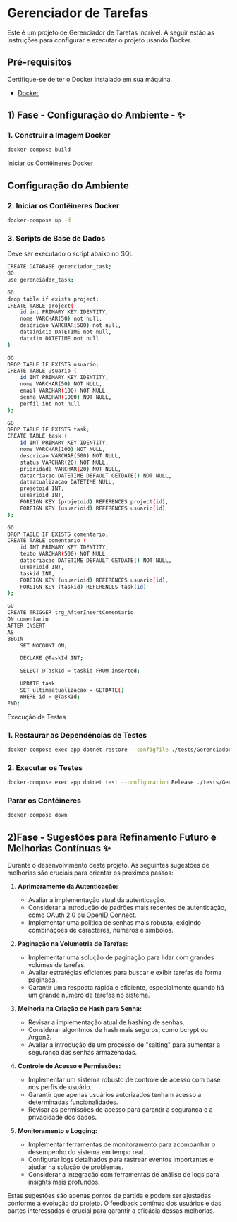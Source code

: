 # Gerenciador de Tarefas

Este é um projeto de Gerenciador de Tarefas incrível. A seguir estão as instruções para configurar e executar o projeto usando Docker.

## Pré-requisitos

Certifique-se de ter o Docker instalado em sua máquina.

- [Docker](https://www.docker.com/)

## 1) Fase -  Configuração do Ambiente - ✨


### 1. Construir a Imagem Docker

```bash
docker-compose build
```
Iniciar os Contêineres Docker

## Configuração do Ambiente

### 2. Iniciar os Contêineres Docker

```bash
docker-compose up -d
```

### 3. Scripts de Base de Dados

Deve ser executado o script abaixo no SQL

```bash
CREATE DATABASE gerenciador_task;
GO
use gerenciador_task;

GO
drop table if exists project;
CREATE TABLE project(
    id int PRIMARY KEY IDENTITY,
    nome VARCHAR(50) not null,
    descricao VARCHAR(500) not null,
    datainicio DATETIME not null,
    datafim DATETIME not null
)

GO
DROP TABLE IF EXISTS usuario;
CREATE TABLE usuario (
    id INT PRIMARY KEY IDENTITY,
    nome VARCHAR(50) NOT NULL,
    email VARCHAR(100) NOT NULL,
    senha VARCHAR(1000) NOT NULL, 
    perfil int not null
);

GO
DROP TABLE IF EXISTS task;
CREATE TABLE task (
    id INT PRIMARY KEY IDENTITY,
    nome VARCHAR(100) NOT NULL,
    descricao VARCHAR(500) NOT NULL,
    status VARCHAR(20) NOT NULL,
    prioridade VARCHAR(20) NOT NULL,
    datacriacao DATETIME DEFAULT GETDATE() NOT NULL,
    dataatualizacao DATETIME NULL,
    projetoid INT,
    usuarioid INT, 
    FOREIGN KEY (projetoid) REFERENCES project(id),
    FOREIGN KEY (usuarioid) REFERENCES usuario(id) 
);

GO
DROP TABLE IF EXISTS comentario;
CREATE TABLE comentario (
    id INT PRIMARY KEY IDENTITY,
    texto VARCHAR(500) NOT NULL,
    datacriacao DATETIME DEFAULT GETDATE() NOT NULL,
    usuarioid INT,
    taskid INT,
    FOREIGN KEY (usuarioid) REFERENCES usuario(id),
    FOREIGN KEY (taskid) REFERENCES task(id)
);

GO
CREATE TRIGGER trg_AfterInsertComentario
ON comentario
AFTER INSERT
AS
BEGIN
    SET NOCOUNT ON;

    DECLARE @TaskId INT;

    SELECT @TaskId = taskid FROM inserted;

    UPDATE task
    SET ultimaatualizacao = GETDATE()
    WHERE id = @TaskId;
END;
```

Execução de Testes
### 1. Restaurar as Dependências de Testes
```bash
docker-compose exec app dotnet restore --configfile ./tests/GerenciadorTarefas.Tests/GerenciadorTarefas.Tests.csproj
```

###  2. Executar os Testes 
```bash
docker-compose exec app dotnet test --configuration Release ./tests/GerenciadorTarefas.Tests/GerenciadorTarefas.Tests.csproj
```

### Parar os Contêineres
```bash
docker-compose down
```

## 2)Fase - Sugestões para Refinamento Futuro e Melhorias Contínuas ✨

Durante o desenvolvimento deste projeto.
As seguintes sugestões de melhorias são cruciais para orientar os próximos passos:

1. **Aprimoramento da Autenticação:**
   - Avaliar a implementação atual da autenticação.
   - Considerar a introdução de padrões mais recentes de autenticação, como OAuth 2.0 ou OpenID Connect.
   - Implementar uma política de senhas mais robusta, exigindo combinações de caracteres, números e símbolos.

2. **Paginação na Volumetria de Tarefas:**
   - Implementar uma solução de paginação para lidar com grandes volumes de tarefas.
   - Avaliar estratégias eficientes para buscar e exibir tarefas de forma paginada.
   - Garantir uma resposta rápida e eficiente, especialmente quando há um grande número de tarefas no sistema.

3. **Melhoria na Criação de Hash para Senha:**
   - Revisar a implementação atual de hashing de senhas.
   - Considerar algoritmos de hash mais seguros, como bcrypt ou Argon2.
   - Avaliar a introdução de um processo de "salting" para aumentar a segurança das senhas armazenadas.

4. **Controle de Acesso e Permissões:**
   - Implementar um sistema robusto de controle de acesso com base nos perfis de usuário.
   - Garantir que apenas usuários autorizados tenham acesso a determinadas funcionalidades.
   - Revisar as permissões de acesso para garantir a segurança e a privacidade dos dados.

5. **Monitoramento e Logging:**
   - Implementar ferramentas de monitoramento para acompanhar o desempenho do sistema em tempo real.
   - Configurar logs detalhados para rastrear eventos importantes e ajudar na solução de problemas.
   - Considerar a integração com ferramentas de análise de logs para insights mais profundos.

Estas sugestões são apenas pontos de partida e podem ser ajustadas conforme a evolução do projeto. O feedback contínuo dos usuários e das partes interessadas é crucial para garantir a eficácia dessas melhorias.



<!-- Markdown link & img dfn's -->
[npm-image]: https://img.shields.io/npm/v/datadog-metrics.svg?style=flat-square
[npm-url]: https://npmjs.org/package/datadog-metrics
[npm-downloads]: https://img.shields.io/npm/dm/datadog-metrics.svg?style=flat-square
[travis-image]: https://img.shields.io/travis/dbader/node-datadog-metrics/master.svg?style=flat-square